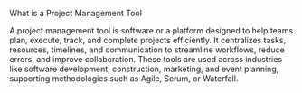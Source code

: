 What is a Project Management Tool

A project management tool is software or a platform designed to help teams plan, execute, track, and complete projects efficiently. It centralizes tasks, resources, timelines, and communication to streamline workflows, reduce errors, and improve collaboration. These tools are used across industries like software development, construction, marketing, and event planning, supporting methodologies such as Agile, Scrum, or Waterfall.
